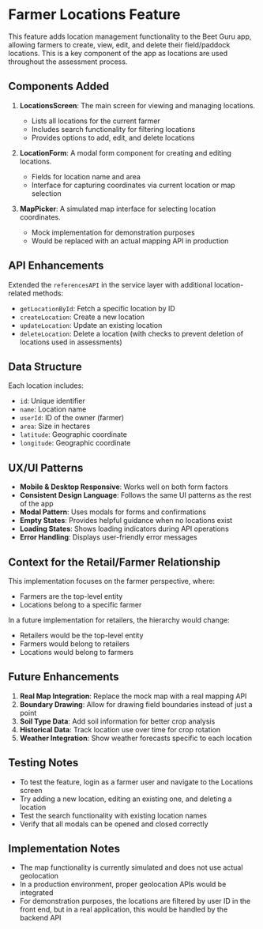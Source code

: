 # Farmer Locations Feature

This feature adds location management functionality to the Beet Guru app, allowing farmers to create, view, edit, and delete their field/paddock locations. This is a key component of the app as locations are used throughout the assessment process.

## Components Added

1. **LocationsScreen**: The main screen for viewing and managing locations.
   - Lists all locations for the current farmer
   - Includes search functionality for filtering locations
   - Provides options to add, edit, and delete locations

2. **LocationForm**: A modal form component for creating and editing locations.
   - Fields for location name and area
   - Interface for capturing coordinates via current location or map selection

3. **MapPicker**: A simulated map interface for selecting location coordinates.
   - Mock implementation for demonstration purposes
   - Would be replaced with an actual mapping API in production

## API Enhancements

Extended the `referencesAPI` in the service layer with additional location-related methods:

- `getLocationById`: Fetch a specific location by ID
- `createLocation`: Create a new location
- `updateLocation`: Update an existing location
- `deleteLocation`: Delete a location (with checks to prevent deletion of locations used in assessments)

## Data Structure

Each location includes:
- `id`: Unique identifier
- `name`: Location name
- `userId`: ID of the owner (farmer)
- `area`: Size in hectares
- `latitude`: Geographic coordinate
- `longitude`: Geographic coordinate

## UX/UI Patterns

- **Mobile & Desktop Responsive**: Works well on both form factors
- **Consistent Design Language**: Follows the same UI patterns as the rest of the app
- **Modal Pattern**: Uses modals for forms and confirmations
- **Empty States**: Provides helpful guidance when no locations exist
- **Loading States**: Shows loading indicators during API operations
- **Error Handling**: Displays user-friendly error messages

## Context for the Retail/Farmer Relationship

This implementation focuses on the farmer perspective, where:
- Farmers are the top-level entity
- Locations belong to a specific farmer

In a future implementation for retailers, the hierarchy would change:
- Retailers would be the top-level entity
- Farmers would belong to retailers
- Locations would belong to farmers

## Future Enhancements

1. **Real Map Integration**: Replace the mock map with a real mapping API
2. **Boundary Drawing**: Allow for drawing field boundaries instead of just a point
3. **Soil Type Data**: Add soil information for better crop analysis
4. **Historical Data**: Track location use over time for crop rotation
5. **Weather Integration**: Show weather forecasts specific to each location

## Testing Notes

- To test the feature, login as a farmer user and navigate to the Locations screen
- Try adding a new location, editing an existing one, and deleting a location
- Test the search functionality with existing location names
- Verify that all modals can be opened and closed correctly

## Implementation Notes

- The map functionality is currently simulated and does not use actual geolocation
- In a production environment, proper geolocation APIs would be integrated
- For demonstration purposes, the locations are filtered by user ID in the front end, but in a real application, this would be handled by the backend API